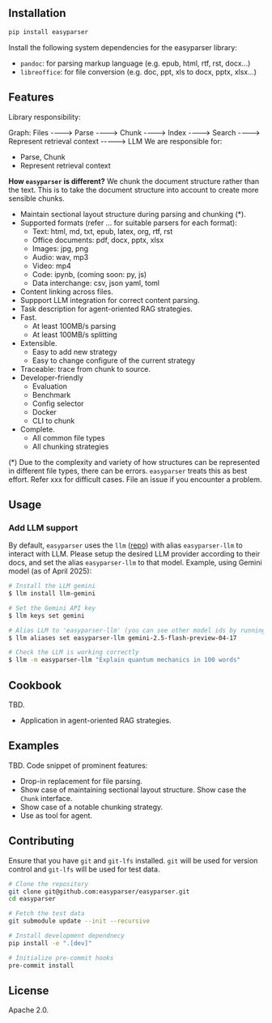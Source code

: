 ## Installation

```bash
pip install easyparser
```

Install the following system dependencies for the easyparser library:

- `pandoc`: for parsing markup language (e.g. epub, html, rtf, rst, docx...)
- `libreoffice`: for file conversion (e.g. doc, ppt, xls to docx, pptx, xlsx...)

## Features

Library responsibility:

Graph:
Files ----> Parse ----> Chunk ----> Index ----> Search ----> Represent retrieval context -----> LLM
We are responsible for:
- Parse, Chunk
- Represent retrieval context

**How `easyparser` is different?** We chunk the document structure rather than the text. This is to take the document structure into account to create more sensible chunks.

- Maintain sectional layout structure during parsing and chunking (*).
- Supported formats (refer ... for suitable parsers for each format):
    - Text: html, md, txt, epub, latex, org, rtf, rst
    - Office documents: pdf, docx, pptx, xlsx
    - Images: jpg, png
    - Audio: wav, mp3
    - Video: mp4
    - Code: ipynb, (coming soon: py, js)
    - Data interchange: csv, json yaml, toml
- Content linking across files.
- Suppport LLM integration for correct content parsing.
- Task description for agent-oriented RAG strategies.
- Fast.
    - At least 100MB/s parsing
    - At least 100MB/s splitting
- Extensible.
    - Easy to add new strategy
    - Easy to change configure of the current strategy
- Traceable: trace from chunk to source.
- Developer-friendly
    - Evaluation
    - Benchmark
    - Config selector
    - Docker
    - CLI to chunk
- Complete.
    - All common file types
    - All chunking strategies

(*) Due to the complexity and variety of how structures can be represented in different file types, there can be errors. `easyparser` treats this as best effort. Refer xxx for difficult cases. File an issue if you encounter a problem.

## Usage

### Add LLM support

By default, `easyparser` uses the `llm` ([repo](https://github.com/simonw/llm)) with
alias `easyparser-llm` to interact with LLM. Please setup the desired LLM
provider according to their docs, and set the alias `easyparser-llm` to that
model. Example, using Gemini model (as of April 2025):

```bash
# Install the LLM gemini
$ llm install llm-gemini

# Set the Gemini API key
$ llm keys set gemini

# Alias LLM to 'easyparser-llm' (you can see other model ids by running `llm models`)
$ llm aliases set easyparser-llm gemini-2.5-flash-preview-04-17

# Check the LLM is working correctly
$ llm -m easyparser-llm "Explain quantum mechanics in 100 words"
```

## Cookbook

TBD.

- Application in agent-oriented RAG strategies.

## Examples

TBD. Code snippet of prominent features:

- Drop-in replacement for file parsing.
- Show case of maintaining sectional layout structure. Show case the `Chunk` interface.
- Show case of a notable chunking strategy.
- Use as tool for agent.

## Contributing

Ensure that you have `git` and `git-lfs` installed. `git` will be used for version control and `git-lfs` will be used for test data.

```bash
# Clone the repository
git clone git@github.com:easyparser/easyparser.git
cd easyparser

# Fetch the test data
git submodule update --init --recursive

# Install development dependnecy
pip install -e ".[dev]"

# Initialize pre-commit hooks
pre-commit install
```

## License

Apache 2.0.

